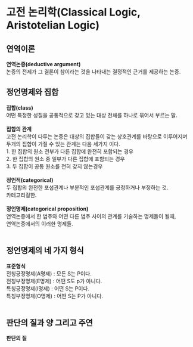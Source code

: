 # 고전 논리학(Classical Logic, Aristotelian Logic)
## 연역이론
__연역논증(deductive argument)__<br>논증의 전제가 그 결론이 참이라는 것을 나타내는 결정적인 근거를 제공하는 논증.

## 정언명제와 집합
__집합(class)__<br>어떤 특정한 성질을 공통적으로 갖고 있는 대상 전체를 하나로 묶어서 부르는 말.<br><br>
__집합의 관계__<br>고전 논리학이 다루는 논증은 대상의 집합들이 갖는 상호관계를 바탕으로 이루어지며<br>두개의 집합이 가질 수 있는 관계는 다음 세가지 이다.<br>1. 한 집합의 원소 전부가 다른 집합에 완전히 포함되는 경우<br>2. 한 집합의 원소 중 일부가 다른 집합에 포함되는 경우<br>3. 두 집합이 공통 원소를 전혀 갖지 않는경우<br><br>
__정언적(categorical)__<br>두 집합의 완전한 포섭관계나 부분적인 포섭관계를 긍정하거나 부정하는 것.<br>카테고리컬한.<br><br>
__정언명제(categorical proposition)__<br>연역논증에서 한 범주와 어떤 다른 범주 사이의 관계를 기술하는 명제들이 될때,<br>연역논증에서의 이러한 명제들.<br><br>
## 정언명제의 네 가지 형식
__표준형식__<br>
전칭긍정명제(A명제) : 모든 S는 P이다.<br>
전칭부정명제(E명제) : 어떤 S도 p가 아니다.<br>
특칭긍정명제(I명제) : 어떤 S는 P이다.<br>
특칭부정명제(O명제) : 어떤 S는 P가 아니다.<br><br>

## 판단의 질과 양 그리고 주연
__판단의 질__<br>

